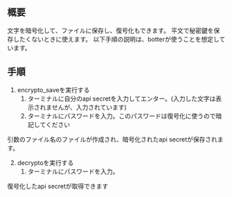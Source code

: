 ## 概要

文字を暗号化して、ファイルに保存し、復号化もできます。
平文で秘密鍵を保存したくないときに使えます。
以下手順の説明は、botterが使うことを想定しています。

## 手順

1. encrypto_saveを実行する
   1. ターミナルに自分のapi secretを入力してエンター。(入力した文字は表示されませんが、入力されています)
   2. ターミナルにパスワードを入力。このパスワードは復号化に使うので暗記してください

引数のファイル名のファイルが作成され、暗号化されたapi secretが保存されます。

2. decryptoを実行する
   1. ターミナルにパスワードを入力。

復号化したapi secretが取得できます
